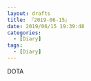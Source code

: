 ```yaml
---
layout: drafts
title: 『2019-06-15』
date: 2019/06/15 19:39:48
categories:
  - [Diary]
tags:
  - [Diary]
---
```


DOTA
